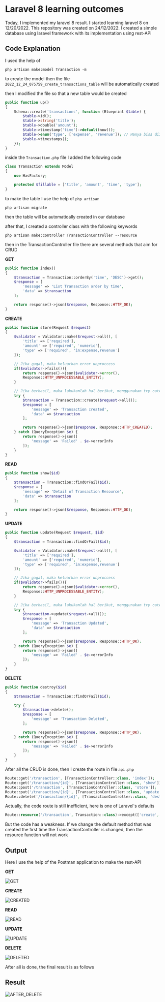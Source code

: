 # Laravel 8 learning outcomes

Today, I implemented my laravel 8 result. I started learning laravel 8 on 12/20/2022. This repository was created on 24/12/2022. I created a simple database using laravel framework with its implementation using rest-API

## Code Explanation

I used the help of 
```
php artisan make:model Transaction -m
``` 
to create the model
then the file ```2022_12_24_075759_create_transactions_table``` will be automatically created

then I modified the file so that a new table would be created

```php
public function up()
{
    Schema::create('transactions', function (Blueprint $table) {
        $table->id();
        $table->string('title');
        $table->double('amount');
        $table->timestamp('time')->default(now());
        $table->enum('type', ['expense', 'revenue']); // Hanya bisa diisi sesuai parameter ke 2
        $table->timestamps();
    });
}
```

inside the ```Transaction.php``` file I added the following code
```php
class Transaction extends Model
{
    use HasFactory;

    protected $fillable = ['title', 'amount', 'time', 'type'];
}
```

to make the table I use the help of ```php artisan``` 
```
php artisan migrate
```

then the table will be automatically created in our database

after that, I created a controller class with the following keywords
```
php artisan make:controller TransactionController --resource
```
then in the TransactionController file there are several methods that aim for CRUD

**GET**
```php
public function index()
{
    $transaction = Transaction::orderBy('time', 'DESC')->get();
    $response = [
        'message' => 'List Transaction order by time',
        'data' => $transaction
    ];

    return response()->json($response, Response::HTTP_OK);
}
```

**CREATE**
```php
public function store(Request $request)
{
    $validator = Validator::make($request->all(), [
        'title' => ['required'],
        'amount' => ['required', 'numeric'],
        'type' => ['required', 'in:expense,revenue']
    ]);

    // Jika gagal, maka keluarkan error unproccess
    if($validator->fails()){
        return response()->json($validator->error(), 
        Response::HTTP_UNPROCESSABLE_ENTITY);
    }

    // Jika berhasil, maka lakukanlah hal berikut, menggunakan try catch dengan tujuan untuk menghindari kesalahan yang tidak terduga
    try {
        $transaction = Transaction::create($request->all());
        $response = [
            'message' => 'Transaction created',
            'data' => $transaction
        ];

        return response()->json($response, Response::HTTP_CREATED);
    } catch (QueryException $e) {
        return response()->json([
            'message' => 'Failed' . $e->errorInfo
        ]);
    }
}
```

**READ**
```php
public function show($id)
{
    $transaction = Transaction::findOrFail($id);
    $response = [
        'message' => 'Detail of Transaction Resource',
        'data' => $transaction
    ];

    return response()->json($response, Response::HTTP_OK);
}
```

**UPDATE**
```php
public function update(Request $request, $id)
{
    $transaction = Transaction::findOrFail($id);

    $validator = Validator::make($request->all(), [
        'title' => ['required'],
        'amount' => ['required', 'numeric'],
        'type' => ['required', 'in:expense,revenue']
    ]);

    // Jika gagal, maka keluarkan error unproccess
    if($validator->fails()){
        return response()->json($validator->error(), 
        Response::HTTP_UNPROCESSABLE_ENTITY);
    }

    // Jika berhasil, maka lakukanlah hal berikut, menggunakan try catch dengan tujuan untuk menghindari kesalahan yang tidak terduga
    try {
        $transaction->update($request->all());
        $response = [
            'message' => 'Transaction Updated',
            'data' => $transaction
        ];

        return response()->json($response, Response::HTTP_OK);
    } catch (QueryException $e) {
        return response()->json([
            'message' => 'Failed' . $e->errorInfo
        ]);
    }
}
```

**DELETE**
```php
public function destroy($id)
{
    $transaction = Transaction::findOrFail($id);

    try {
        $transaction->delete();
        $response = [
            'message' => 'Transaction Deleted',
        ];

        return response()->json($response, Response::HTTP_OK);
    } catch (QueryException $e) {
        return response()->json([
            'message' => 'Failed' . $e->errorInfo
        ]);
    }
}
```

After all the CRUD is done, then I create the route in file ```api.php```
```php
Route::get('/transaction', [TransactionController::class, 'index']);
Route::get('/transaction/{id}', [TransactionController::class, 'show']);
Route::post('/transaction', [TransactionController::class, 'store']); 
Route::put('/transaction/{id}', [TransactionController::class, 'update']);
Route::delete('/transaction/{id}', [TransactionController::class, 'destroy']);
```

Actually, the code route is still inefficient, here is one of Laravel's defaults
```php
Route::resource('/transaction', Transaction::class)->except(['create', 'edit']);
```

But the code has a weakness. If we change the default method that was created the first time the TransactionController is changed, then the resource function will not work

## Output 
Here I use the help of the Postman application to make the rest-API

**GET**

![GET](https://user-images.githubusercontent.com/92671053/209437871-c82435f5-b7d1-47e2-8666-bf26a9556677.PNG)

**CREATE**

![CREATED](https://user-images.githubusercontent.com/92671053/209437877-611d109c-8f79-4e60-a898-937abf75dfca.PNG)

**READ**

![READ](https://user-images.githubusercontent.com/92671053/209437873-1cf717a3-00e1-428d-9a10-207e5ef50aeb.PNG)

**UPDATE**

![UPDATE](https://user-images.githubusercontent.com/92671053/209437875-02ec0844-ab29-4453-93e5-a3b09414c799.PNG)

**DELETE**

![DELETED](https://user-images.githubusercontent.com/92671053/209437870-b8f773e4-fd2c-4d88-90cd-d59f7ccd8fd7.PNG)

After all is done, the final result is as follows

## Result

![AFTER_DELETE](https://user-images.githubusercontent.com/92671053/209437876-55571c93-91c3-4f58-93b5-1bba90f90589.PNG)
